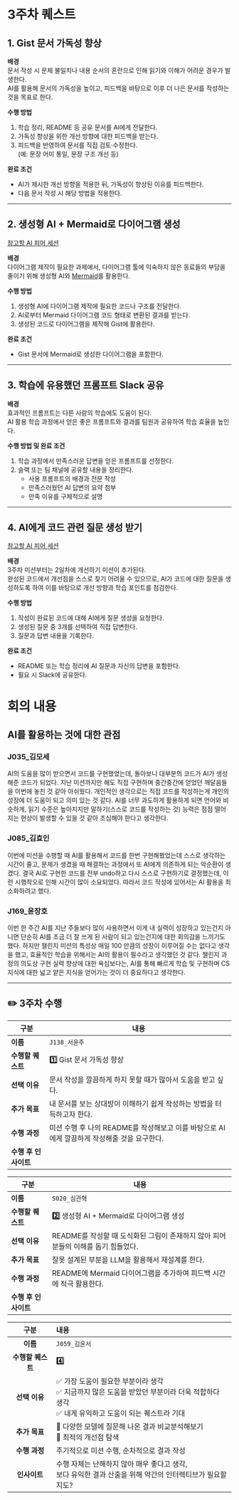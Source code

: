 # 3주차 퀘스트

## 1. Gist 문서 가독성 향상

**배경**  
문서 작성 시 문체 불일치나 내용 순서의 혼란으로 인해 읽기와 이해가 어려운 경우가 발생한다.  
AI를 활용해 문서의 가독성을 높이고, 피드백을 바탕으로 이후 더 나은 문서를 작성하는 것을 목표로 한다.

**수행 방법**

1. 학습 정리, README 등 공유 문서를 AI에게 전달한다.
2. 가독성 향상을 위한 개선 방향에 대한 피드백을 받는다.
3. 피드백을 반영하여 문서를 직접 검토·수정한다.  
   (예: 문장 어미 통일, 문장 구조 개선 등)

**완료 조건**

- AI가 제시한 개선 방향을 적용한 뒤, 가독성이 향상된 이유를 피드백한다.
- 다음 문서 작성 시 해당 방법을 적용한다.

---

## 2. 생성형 AI + Mermaid로 다이어그램 생성

[참고할 AI 피어 세션](https://lucas.codesquad.kr/boostcamp-2025/digest/u/be519e3cb38b87386c5c1f724b41f25f:3bda3106f16ab48b9552b8abea9cd4a7)

**배경**  
다이어그램 제작이 필요한 과제에서, 다이어그램 툴에 익숙하지 않은 동료들의 부담을 줄이기 위해 생성형 AI와 [Mermaid](https://mermaid.js.org/)를 활용한다.

**수행 방법**

1. 생성형 AI에 다이어그램 제작에 필요한 코드나 구조를 전달한다.
2. AI로부터 Mermaid 다이어그램 코드 형태로 변환된 결과를 받는다.
3. 생성된 코드로 다이어그램을 제작해 Gist에 활용한다.

**완료 조건**

- Gist 문서에 Mermaid로 생성한 다이어그램을 포함한다.

---

## 3. 학습에 유용했던 프롬프트 Slack 공유

**배경**  
효과적인 프롬프트는 다른 사람의 학습에도 도움이 된다.  
AI 활용 학습 과정에서 얻은 좋은 프롬프트와 결과를 팀원과 공유하여 학습 효율을 높인다.

**수행 방법 및 완료 조건**

1. 학습 과정에서 만족스러운 답변을 얻은 프롬프트를 선정한다.
2. 슬랙 또는 팀 채널에 공유할 내용을 정리한다.
   - 사용 프롬프트의 배경과 전문 작성
   - 만족스러웠던 AI 답변의 요약 첨부
   - 만족 이유를 구체적으로 설명

---

## 4. AI에게 코드 관련 질문 생성 받기

[참고할 AI 피어 세션](https://lucas.codesquad.kr/boostcamp-2025/digest/u/4dcc8f92951bf9932aaa4198f166e4ed:c52e710bf74a036f23644fbf428bf6fd)

**배경**  
3주차 미션부터는 2일차에 개선하기 미션이 추가된다.  
완성된 코드에서 개선점을 스스로 찾기 어려울 수 있으므로, AI가 코드에 대한 질문을 생성하도록 하여 이를 바탕으로 개선 방향과 학습 포인트를 점검한다.

**수행 방법**

1. 작성이 완료된 코드에 대해 AI에게 질문 생성을 요청한다.
2. 생성된 질문 중 3개를 선택하여 직접 답변한다.
3. 질문과 답변 내용을 기록한다.

**완료 조건**

- README 또는 학습 정리에 AI 질문과 자신의 답변을 포함한다.
- 필요 시 Slack에 공유한다.

# 회의 내용

## AI를 활용하는 것에 대한 관점

### J035\_김모세

AI의 도움을 많이 받으면서 코드를 구현했었는데, 돌아보니 대부분의 코드가 AI가 생성해준 코드가 되었다. 지난 미션까지만 해도 직접 구현하며 중간중간에 얻었던 깨달음들을 이번에 놓친 것 같아 아쉬웠다. 개인적인 생각으로는 직접 코드를 작성하는게 개인의 성장에 더 도움이 되고 의미 있는 것 같다. AI를 너무 과도하게 활용하게 되면 언어와 비슷하게, 읽기 수준은 높아지지만 말하기(스스로 코드를 작성하는 것) 능력은 점점 떨어지는 현상이 발생할 수 있을 것 같아 조심해야 한다고 생각한다.

### J085\_김효인

이번에 미션을 수행할 때 AI를 활용해서 코드를 한번 구현해봤었는데 스스로 생각하는 시간이 줄고, 문제가 생겼을 때 해결하는 과정에서 또 AI에게 의존하게 되는 악순환이 생겼다. 결국 AI로 구현한 코드를 전부 undo하고 다시 스스로 구현하기로 결정했는데, 이런 시행착오로 인해 시간이 많이 소요되었다. 따라서 코드 작성에 있어서는 AI 활용을 최소화하려고 했다.

### J169\_윤장호

이번 한 주간 AI를 지난 주들보다 많이 사용하면서 이게 내 실력이 성장하고 있는건지 아니면 단순히 AI를 조금 더 잘 쓰게 된 사람이 되고 있는건지에 대한 회의감을 느끼기도 했다. 하지만 챌린지 미션의 특성상 매일 100 만큼의 성장이 이루어질 수는 없다고 생각을 했고, 효율적인 학습을 위해서는 AI의 활용이 필수라고 생각했던 것 같다. 챌린지 과정의 의도상 구현 실력 향상에 대한 욕심보다는, AI를 통해 빠르게 학습 및 구현하며 CS 지식에 대한 넓고 얕은 지식을 얻어가는 것이 더 중요하다고 생각한다.


---

## ✏️ 3주차 수행


| 구분 | 내용 |
| --- | --- |
| **이름** | `J138_서윤주` |
| **수행할 퀘스트** | **1️⃣** Gist 문서 가독성 향상 |
| **선택 이유** | 문서 작성을 깔끔하게 하지 못할 때가 많아서 도움을 받고 싶다. |
| **추가 목표** | 내 문서를 보는 상대방이 이해하기 쉽게 작성하는 방법을 터득하고자 한다. |
| **수행 과정** | 미션 수행 후 나의 README를 작성해보고 이를 바탕으로 AI에게 깔끔하게 작성해줄 것을 요구한다. |
| **수행 후 인사이트** |  |

| 구분 | 내용 |
| --- | --- |
| **이름** | `S020_심관혁` |
| **수행할 퀘스트** | **2️⃣** 생성형 AI + Mermaid로 다이어그램 생성 |
| **선택 이유** | README를 작성할 때 도식화된 그림이 존재하지 않아 피어분들의 이해를 돕기 힘들었다. |
| **추가 목표** | 잘못 설계된 부분을 LLM을 활용해서 재설계를 한다. |
| **수행 과정** | README에 Mermaid 다이어그램을 추가하여 피드백 시간에 적극 활용한다. |
| **수행 후 인사이트** |  |

|       구분        | 내용                                                                                                                                                    |
| :---------------: | :------------------------------------------------------------------------------------------------------------------------------------------------------ |
|     **이름**      | `J059_김윤서`                                                                                                                                           |
| **수행할 퀘스트** | **4️⃣**                                                                                                                                      |     |
|   **선택 이유**   | ✅ 가장 도움이 필요한 부분이라 생각 <br/>✅ 지금까지 많은 도움을 받았던 부분이라 더욱 적합하다 생각 <br/>✅ 내게 유익하고 도움이 되는 퀘스트라 기대 |
|   **추가 목표**   | 🔎 다양한 모델에 질문해 나온 결과 비교분석해보기 <br/>🔎 최적의 개선점 탐색         |
|   **수행 과정**   | 주기적으로 미션 수행, 순차적으로 결과 작성                                                                                                              |
|   **인사이트**    | 수행 자체는 난해하지 않아 매우 좋다고 생각, <br/>보다 유익한 결과 산출을 위해 약간의 인터렉티브가 필요할지도?                                           |
